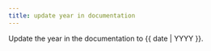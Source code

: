 ```yaml
---
title: update year in documentation
---
```

Update the year in the documentation to {{ date | YYYY }}.
